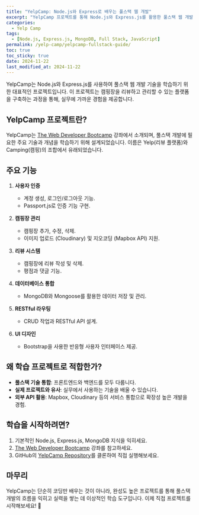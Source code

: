 ```yaml
---
title: "YelpCamp: Node.js와 Express로 배우는 풀스택 웹 개발"
excerpt: "YelpCamp 프로젝트를 통해 Node.js와 Express.js를 활용한 풀스택 웹 개발을 학습하는 방법과 주요 기능에 대해 알아봅니다."
categories:
  - Yelp Camp
tags:
  - [Node.js, Express.js, MongoDB, Full Stack, JavaScript]
permalink: /yelp-camp/yelpcamp-fullstack-guide/
toc: true
toc_sticky: true
date: 2024-11-22
last_modified_at: 2024-11-22
---
```


YelpCamp는 Node.js와 Express.js를 사용하여 풀스택 웹 개발 기술을 학습하기 위한 대표적인 프로젝트입니다. 이 프로젝트는 캠핑장을 리뷰하고 관리할 수 있는 플랫폼을 구축하는 과정을 통해, 실무에 가까운 경험을 제공합니다.  

## YelpCamp 프로젝트란?

YelpCamp는 [The Web Developer Bootcamp](https://www.udemy.com/course/the-web-developer-bootcamp/) 강좌에서 소개되며, 풀스택 개발에 필요한 주요 기술과 개념을 학습하기 위해 설계되었습니다. 이름은 Yelp(리뷰 플랫폼)와 Camping(캠핑)의 조합에서 유래되었습니다.

## 주요 기능

1. **사용자 인증**  
   - 계정 생성, 로그인/로그아웃 기능.  
   - Passport.js로 인증 기능 구현.

2. **캠핑장 관리**  
   - 캠핑장 추가, 수정, 삭제.  
   - 이미지 업로드 (Cloudinary) 및 지오코딩 (Mapbox API) 지원.

3. **리뷰 시스템**  
   - 캠핑장에 리뷰 작성 및 삭제.  
   - 평점과 댓글 기능.

4. **데이터베이스 통합**  
   - MongoDB와 Mongoose를 활용한 데이터 저장 및 관리.

5. **RESTful 라우팅**  
   - CRUD 작업과 RESTful API 설계.

6. **UI 디자인**  
   - Bootstrap을 사용한 반응형 사용자 인터페이스 제공.

## 왜 학습 프로젝트로 적합한가?

- **풀스택 기술 통합**: 프론트엔드와 백엔드를 모두 다룹니다.  
- **실제 프로젝트와 유사**: 실무에서 사용하는 기술을 배울 수 있습니다.  
- **외부 API 활용**: Mapbox, Cloudinary 등의 서비스 통합으로 확장성 높은 개발을 경험.  

## 학습을 시작하려면?

1. 기본적인 Node.js, Express.js, MongoDB 지식을 익히세요.  
2. [The Web Developer Bootcamp](https://www.udemy.com/course/the-web-developer-bootcamp/) 강좌를 참고하세요.  
3. GitHub의 [YelpCamp Repository](https://github.com/Colt/YelpCamp)를 클론하여 직접 실행해보세요.

## 마무리

YelpCamp는 단순히 코딩만 배우는 것이 아니라, 완성도 높은 프로젝트를 통해 풀스택 개발의 흐름을 익히고 실력을 쌓는 데 이상적인 학습 도구입니다. 이제 직접 프로젝트를 시작해보세요! 🚀
